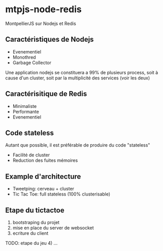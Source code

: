 mtpjs-node-redis
================

MontpellierJS sur Nodejs et Redis


## Caractéristiques de Nodejs

* Evenementiel
* Monothred
* Garbage Collector

Une application nodejs se constituera a 99% de plusieurs process, 
soit à cause d'un cluster, 
soit par la multiplicité des services
(voir les deux)

## Caractérisitique de Redis

* Minimaliste 
* Performante 
* Evenementiel

## Code stateless 

Autant que possible, il est préférable de produire du code "stateless"

* Facilité de cluster
* Reduction des fuites mémoires 

## Example d'architecture

* Tweetping: cerveau + cluster
* Tic Tac Toe: full stateless (100% clusterisable)

## Etape du tictactoe

1) bootstraping du projet
2) mise en place du server de websocket
3) ecriture du client

TODO: etape du jeu
4) ... 
